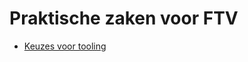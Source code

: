 # Praktische zaken voor FTV

- [Keuzes voor tooling](https://federatief.datastelsel.nl/besluiten/00003-werkomgeving-voor-ontwikkeling/) 
